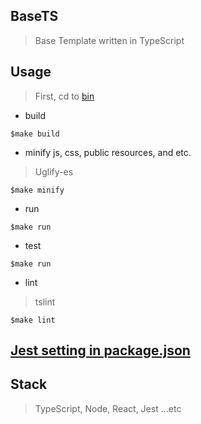 ## BaseTS
> Base Template written in TypeScript


## Usage

> First, cd to [bin](https://github.com/tingwei628/react-component/tree/master/src/BaseTS/bin)

- build
```
$make build
```

- minify js, css, public resources, and etc.
> Uglify-es
```
$make minify
```

- run
```
$make run
```

- test
```
$make run
```

- lint
> tslint
```
$make lint
```

## [Jest setting in package.json](https://github.com/tingwei628/react-component/blob/master/package.json#L93)

## Stack
> TypeScript, Node, React, Jest ...etc
